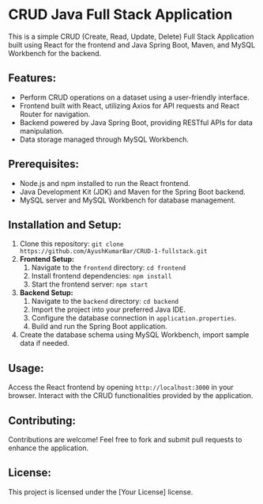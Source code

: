  <h1>CRUD Java Full Stack Application</h1>
  <p>This is a simple CRUD (Create, Read, Update, Delete) Full Stack Application built using React for the frontend and Java Spring Boot, Maven, and MySQL Workbench for the backend.</p>

  <h2>Features:</h2>
  <ul>
    <li>Perform CRUD operations on a dataset using a user-friendly interface.</li>
    <li>Frontend built with React, utilizing Axios for API requests and React Router for navigation.</li>
    <li>Backend powered by Java Spring Boot, providing RESTful APIs for data manipulation.</li>
    <li>Data storage managed through MySQL Workbench.</li>
  </ul>

  <h2>Prerequisites:</h2>
  <ul>
    <li>Node.js and npm installed to run the React frontend.</li>
    <li>Java Development Kit (JDK) and Maven for the Spring Boot backend.</li>
    <li>MySQL server and MySQL Workbench for database management.</li>
  </ul>

  <h2>Installation and Setup:</h2>
  <ol>
    <li>Clone this repository: <code>git clone https://github.com/AyushKumarBar/CRUD-1-fullstack.git</code></li>
    <li><strong>Frontend Setup:</strong>
      <ol>
        <li>Navigate to the <code>frontend</code> directory: <code>cd frontend</code></li>
        <li>Install frontend dependencies: <code>npm install</code></li>
        <li>Start the frontend server: <code>npm start</code></li>
      </ol>
    </li>
    <li><strong>Backend Setup:</strong>
      <ol>
        <li>Navigate to the <code>backend</code> directory: <code>cd backend</code></li>
        <li>Import the project into your preferred Java IDE.</li>
        <li>Configure the database connection in <code>application.properties</code>.</li>
        <li>Build and run the Spring Boot application.</li>
      </ol>
    </li>
    <li>Create the database schema using MySQL Workbench, import sample data if needed.</li>
  </ol>

  <h2>Usage:</h2>
  <p>Access the React frontend by opening <code>http://localhost:3000</code> in your browser. Interact with the CRUD functionalities provided by the application.</p>

  <h2>Contributing:</h2>
  <p>Contributions are welcome! Feel free to fork and submit pull requests to enhance the application.</p>

  <h2>License:</h2>
  <p>This project is licensed under the [Your License] license.</p>
